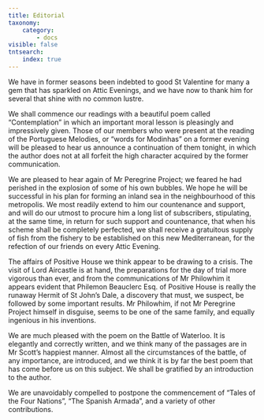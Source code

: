 ```yaml
---
title: Editorial
taxonomy:
    category:
        - docs
visible: false
tntsearch:
    index: true
---
```


We have in former seasons been indebted to good St Valentine for many a gem that has sparkled on Attic Evenings, and we have now to thank him for several that shine with no common lustre.  

We shall commence our readings with a beautiful poem called “Contemplation” in which an important moral lesson is pleasingly and impressively given. Those of our members who were present at the reading of the Portuguese Melodies, or “words for Modinhas” on a former evening will be pleased to hear us announce a continuation of them tonight, in which the author does not at all forfeit the high character acquired by the former communication.  

We are pleased to hear again of Mr Peregrine Project; we feared he had perished in the explosion of some of his own bubbles. We hope he will be successful in his plan for forming an inland sea in the neighbourhood of this metropolis. We most readily extend to him our countenance and support, and will do our utmost to procure him a long list of subscribers, stipulating, at the same time, in return for such support and countenance, that when his scheme shall be completely perfected, we shall receive a gratuitous supply of fish from the fishery to be established on this new Mediterranean, for the refection of our friends on every Attic Evening.  

The affairs of Positive House we think appear to be drawing to a crisis. The visit of Lord Aircastle is at hand, the preparations for the day of trial more vigorous than ever, and from the communications of Mr Philowhim it appears evident that Philemon Beauclerc Esq. of Positive House is really the runaway Hermit of St John’s Dale, a discovery that must, we suspect, be followed by some important results. Mr Philowhim, if not Mr Peregrine Project himself in disguise, seems to be one of the same family, and equally ingenious in his inventions.  

We are much pleased with the poem on the Battle of Waterloo. It is elegantly and correctly written, and we think many of the passages are in Mr Scott’s happiest manner. Almost all the circumstances of the battle, of any importance, are introduced, and we think it is by far the best poem that has come before us on this subject. We shall be gratified by an introduction to the author.  

We are unavoidably compelled to postpone the commencement of “Tales of the Four Nations”, “The Spanish Armada”, and a variety of other contributions.